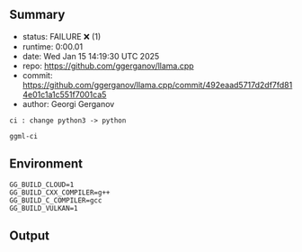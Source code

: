 ## Summary

- status:  FAILURE ❌ (1)
- runtime: 0:00.01
- date:    Wed Jan 15 14:19:30 UTC 2025
- repo:    https://github.com/ggerganov/llama.cpp
- commit:  https://github.com/ggerganov/llama.cpp/commit/492eaad5717d2df7fd814e01c1a1c551f7001ca5
- author:  Georgi Gerganov
```
ci : change python3 -> python

ggml-ci
```

## Environment

```
GG_BUILD_CLOUD=1
GG_BUILD_CXX_COMPILER=g++
GG_BUILD_C_COMPILER=gcc
GG_BUILD_VULKAN=1
```

## Output

